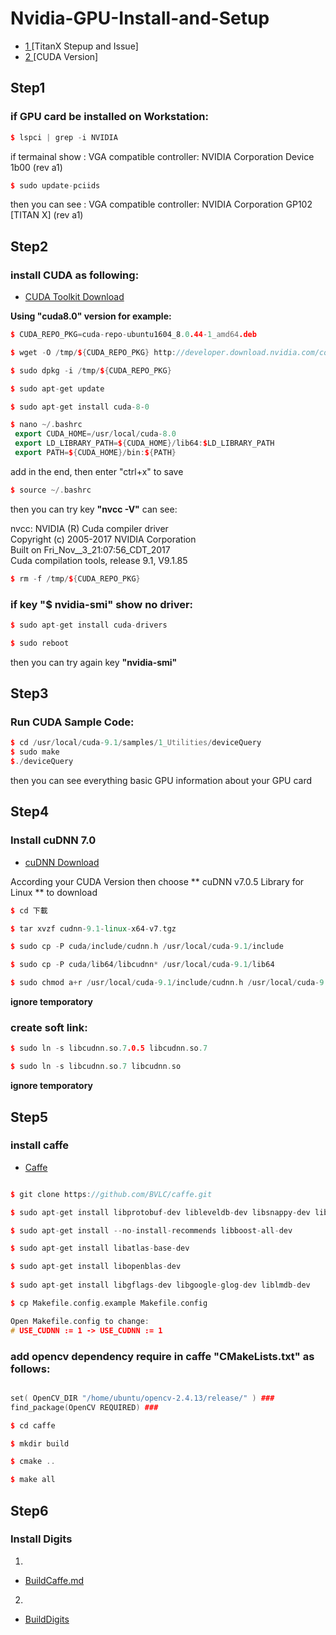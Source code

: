 # Nvidia-GPU-Install-and-Setup

- [ 1 ](https://qiita.com/shouta-dev/items/428af46b8a61622e25b2)[TitanX Stepup and Issue]
- [ 2 ](http://developer.download.nvidia.com/compute/cuda/repos/ubuntu1604/x86_64/) [CUDA Version]



## Step1
### if GPU card be installed on Workstation: 
```C++
$ lspci | grep -i NVIDIA
```
 if termainal show : VGA compatible controller: NVIDIA Corporation Device 1b00 (rev a1) <br/>
```C++
$ sudo update-pciids
```
 then you can see : VGA compatible controller: NVIDIA Corporation GP102 [TITAN X] (rev a1) <br/>
 

## Step2
### install CUDA as following:
- [CUDA Toolkit Download](https://developer.nvidia.com/cuda-downloads?target_os=Linux&target_arch=x86_64&target_distro=Ubuntu&target_version=1604&target_type=deblocal) <br/>

**Using "cuda8.0" version for example:** 
```C++
$ CUDA_REPO_PKG=cuda-repo-ubuntu1604_8.0.44-1_amd64.deb

$ wget -O /tmp/${CUDA_REPO_PKG} http://developer.download.nvidia.com/compute/cuda/repos/ubuntu1604/x86_64/${CUDA_REPO_PKG}

$ sudo dpkg -i /tmp/${CUDA_REPO_PKG} 

$ sudo apt-get update

$ sudo apt-get install cuda-8-0

$ nano ~/.bashrc
 export CUDA_HOME=/usr/local/cuda-8.0
 export LD_LIBRARY_PATH=${CUDA_HOME}/lib64:$LD_LIBRARY_PATH
 export PATH=${CUDA_HOME}/bin:${PATH}
```
add in the end, then enter "ctrl+x" to save <br/>
```C++
$ source ~/.bashrc 
```
then you can try key **"nvcc -V"** can see: <br/>

nvcc: NVIDIA (R) Cuda compiler driver <br/>
Copyright (c) 2005-2017 NVIDIA Corporation <br/>
Built on Fri_Nov__3_21:07:56_CDT_2017 <br/>
Cuda compilation tools, release 9.1, V9.1.85 <br/>
```C++
$ rm -f /tmp/${CUDA_REPO_PKG}
```
### if key "$ nvidia-smi" show no driver:
```C++
$ sudo apt-get install cuda-drivers

$ sudo reboot
```
then you can try again key **"nvidia-smi"** <br/>

## Step3
### Run CUDA Sample Code:
```C++
$ cd /usr/local/cuda-9.1/samples/1_Utilities/deviceQuery
$ sudo make
$./deviceQuery
```
then you can see everything basic GPU information about your GPU card <br/>


## Step4
### Install cuDNN 7.0
- [cuDNN Download ](https://developer.nvidia.com/rdp/cudnn-download)

According your CUDA Version then choose ** cuDNN v7.0.5 Library for Linux ** to download
```C++
$ cd 下載

$ tar xvzf cudnn-9.1-linux-x64-v7.tgz

$ sudo cp -P cuda/include/cudnn.h /usr/local/cuda-9.1/include 

$ sudo cp -P cuda/lib64/libcudnn* /usr/local/cuda-9.1/lib64

$ sudo chmod a+r /usr/local/cuda-9.1/include/cudnn.h /usr/local/cuda-9.1/lib64/libcudnn*  
```

**ignore temporatory** <br/>
### create soft link:
```C++
$ sudo ln -s libcudnn.so.7.0.5 libcudnn.so.7

$ sudo ln -s libcudnn.so.7 libcudnn.so
```
**ignore temporatory** <br/>


## Step5
### install caffe
- [Caffe](http://caffe.berkeleyvision.org/install_apt.html)

```C++

$ git clone https://github.com/BVLC/caffe.git

$ sudo apt-get install libprotobuf-dev libleveldb-dev libsnappy-dev libopencv-dev libhdf5-serial-dev protobuf-compiler

$ sudo apt-get install --no-install-recommends libboost-all-dev

$ sudo apt-get install libatlas-base-dev 

$ sudo apt-get install libopenblas-dev
 
$ sudo apt-get install libgflags-dev libgoogle-glog-dev liblmdb-dev

$ cp Makefile.config.example Makefile.config

Open Makefile.config to change:
# USE_CUDNN := 1 -> USE_CUDNN := 1


```
### add opencv dependency require in caffe "CMakeLists.txt" as follows:

```C++

set( OpenCV_DIR "/home/ubuntu/opencv-2.4.13/release/" ) ###
find_package(OpenCV REQUIRED) ###

```

```C++
$ cd caffe

$ mkdir build

$ cmake ..

$ make all
```


## Step6
### Install Digits

1.
- [BuildCaffe.md](https://github.com/NVIDIA/DIGITS/blob/master/docs/BuildCaffe.md)

2.
- [BuildDigits](https://github.com/NVIDIA/DIGITS/blob/master/docs/BuildDigits.md)






